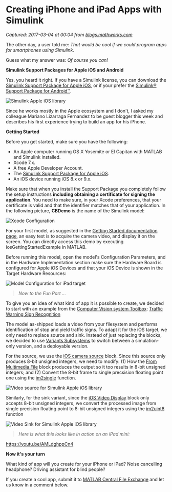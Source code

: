 # Creating iPhone and iPad Apps with Simulink

_Captured: 2017-03-04 at 00:04 from [blogs.mathworks.com](http://blogs.mathworks.com/simulink/2016/11/08/creating-iphone-and-ipad-apps-with-simulink/?s_eid=PSM_gen)_

The other day, a user told me: _That would be cool if we could program apps for smartphones using Simulink_.

Guess what my answer was: _Of course you can!_

**Simulink Support Packages for Apple iOS and Android**

Yes, you heard it right. If you have a Simulink license, you can download the [Simulink Support Package for Apple iOS](https://www.mathworks.com/hardware-support/ios-device-simulink.html), or if your prefer the [Simulink® Support Package for Android™](https://www.mathworks.com/hardware-support/android-programming-simulink.html).

![Simulink Apple iOS library](http://blogs.mathworks.com/images/simulink/2016Q4/iosgettingstartedexample_02.png)

Since he works mostly in the Apple ecosystem and I don't, I asked my colleague Mariano Lizarraga Fernandez to be guest blogger this week and describes his first experience trying to build an app for his iPhone.

**Getting Started**

Before you get started, make sure you have the following:

  * An Apple computer running OS X Yosemite or El Capitan with MATLAB and Simulink installed.
  * Xcode 7.x.
  * A free Apple Developer Account.
  * The [Simulink Support Package for Apple iOS](https://www.mathworks.com/hardware-support/ios-device-simulink.html).
  * An iOS device running iOS 8.x or 9.x.

Make sure that when you install the Support Package you completely follow the setup instructions **including obtaining a certificate for signing the application**. You need to make sure, in your Xcode preferences, that your certificate is valid and that the identifier matches that of your application. In the following picture, **CBDemo** is the name of the Simulink model:

![Xcode Configuration](http://blogs.mathworks.com/images/simulink/2016Q4/XcodeConfig.png)

For your first model, as suggested in the [Getting Started documentation page](https://www.mathworks.com/help/supportpkg/appleios/examples/getting-started-with-apple-ios-devices.html), an easy test is to acquire the camera video, and display it on the screen. You can directly access this demo by executing iosGettingStartedExample in MATLAB.

Before running this model, open the model's Configuration Parameters, and in the Hardware Implementation section make sure the Hardware Board is configured for Apple iOS Devices and that your iOS Device is shown in the Target Hardware Resources:

![Model Configuration for iPad target](http://blogs.mathworks.com/images/simulink/2016Q4/iosConfigParams.png)

> _Now to the Fun Part ..._

To give you an idea of what kind of app it is possible to create, we decided to start with an example from the [Computer Vision system Toolbox](https://www.mathworks.com/products/computer-vision/): [Traffic Warning Sign Recognition](http://www.mathworks.com/help/releases/R2016a/vision/examples/traffic-warning-sign-recognition.html)

The model as-shipped loads a video from your filesystem and performs identification of stop and yield traffic signs. To adapt it for the iOS target, we only need to replace source and sink. Instead of just replacing the blocks, we decided to use [Variants Subsystems](http://www.mathworks.com/help/simulink/examples/variant-subsystems.html) to switch between a simulation-only version, and a deployable version.

For the source, we use the [iOS camera source](https://www.mathworks.com/help/supportpkg/appleios/ref/camera.html) block. Since this source only produces 8-bit unsigned integers, we need to modify: (1) How the [From Multimedia File](https://www.mathworks.com/help/dsp/ref/frommultimediafile.html) block produces the output so it too results in 8-bit unsigned integers; and (2) Convert the 8-bit frame to single precsision floating point one using the [im2single](https://www.mathworks.com/help/images/ref/im2single.html) function.

![Video source for Simulink Apple iOS library](http://blogs.mathworks.com/images/simulink/2016Q4/iosSources.png)

Similarly, for the sink variant, since the [iOS Video Display](https://www.mathworks.com/help/supportpkg/appleios/ref/videodisplay.html) block only accepts 8-bit unsigned integers, we convert the processed image from single precision floating point to 8-bit unsigned integers using the [im2uint8](https://www.mathworks.com/help/images/ref/im2uint8.html) function

![Video Sink for Simulink Apple iOS library](http://blogs.mathworks.com/images/simulink/2016Q4/sinkVariant.png)

> _Here is what this looks like in action on an iPad mini:_

<https://youtu.be/AMLdghppCn4>

**Now it's your turn**

What kind of app will you create for your iPhone or iPad? Noise cancelling headphone? Driving assistant for blind people?

If you create a cool app, submit it to [MATLAB Central File Exchange](http://www.mathworks.com/matlabcentral/fileexchange) and let us know in a comment below.
